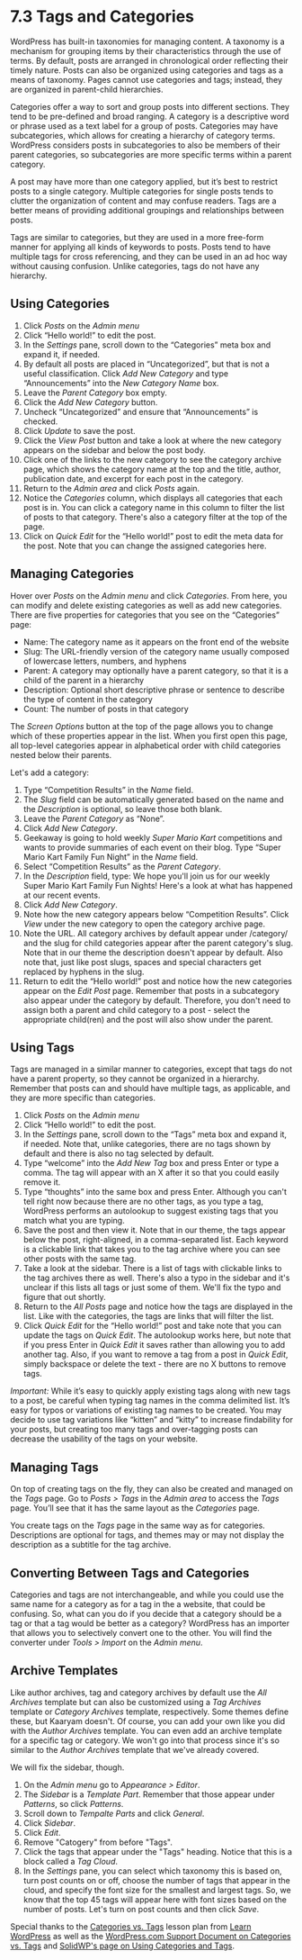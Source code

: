 # 7.3 Tags and Categories

WordPress has built-in taxonomies for managing content. A taxonomy is a mechanism for grouping items by their characteristics through the use of terms. By default, posts are arranged in chronological order reflecting their timely nature. Posts can also be organized using categories and tags as a means of taxonomy. Pages cannot use categories and tags; instead, they are organized in parent-child hierarchies.

Categories offer a way to sort and group posts into different sections. They tend to be pre-defined and broad ranging. A category is a descriptive word or phrase used as a text label for a group of posts. Categories may have subcategories, which allows for creating a hierarchy of category terms. WordPress considers posts in subcategories to also be members of their parent categories, so subcategories are more specific terms within a parent category.

A post may have more than one category applied, but it’s best to restrict posts to a single category. Multiple categories for single posts tends to clutter the organization of content and may confuse readers. Tags are a better means of providing additional groupings and relationships between posts.

Tags are similar to categories, but they are used in a more free-form manner for applying all kinds of keywords to posts. Posts tend to have multiple tags for cross referencing, and they can be used in an ad hoc way without causing confusion. Unlike categories, tags do not have any hierarchy.

## Using Categories

1. Click _Posts_ on the _Admin menu_
2. Click “Hello world!” to edit the post.
3. In the _Settings_ pane, scroll down to the “Categories” meta box and expand it, if needed.
4. By default all posts are placed in “Uncategorized”, but that is not a useful classification. Click _Add New Category_ and type “Announcements” into the _New Category Name_ box.
5. Leave the _Parent Category_ box empty.
6. Click the _Add New Category_ button.
7. Uncheck “Uncategorized” and ensure that “Announcements” is checked.
8. Click _Update_ to save the post.
9. Click the _View Post_ button and take a look at where the new category appears on the sidebar and below the post body.
10. Click one of the links to the new category to see the category archive page, which shows the category name at the top and the title, author, publication date, and excerpt for each post in the category.
11. Return to the _Admin area_ and click _Posts_ again.
12. Notice the _Categories_ column, which displays all categories that each post is in. You can click a category name in this column to filter the list of posts to that category. There's also a category filter at the top of the page.
13. Click on _Quick Edit_ for the “Hello world!” post to edit the meta data for the post. Note that you can change the assigned categories here.

## Managing Categories

Hover over _Posts_ on the _Admin menu_ and click _Categories_. From here, you can modify and delete existing categories as well as add new categories. There are five properties for categories that you see on the “Categories” page:

- Name: The category name as it appears on the front end of the website
- Slug: The URL-friendly version of the category name usually composed of lowercase letters, numbers, and hyphens
- Parent: A category may optionally have a parent category, so that it is a child of the parent in a hierarchy
- Description: Optional short descriptive phrase or sentence to describe the type of content in the category
- Count: The number of posts in that category

The _Screen Options_ button at the top of the page allows you to change which of these properties appear in the list. When you first open this page, all top-level categories appear in alphabetical order with child categories nested below their parents.

Let's add a category:

1. Type “Competition Results” in the _Name_ field.
2. The _Slug_ field can be automatically generated based on the name and the _Description_ is optional, so leave those both blank.
3. Leave the _Parent Category_ as “None”.
4. Click _Add New Category_.
5. Geekaway is going to hold weekly _Super Mario Kart_ competitions and wants to provide summaries of each event on their blog. Type “Super Mario Kart Family Fun Night” in the _Name_ field.
6. Select “Competition Results” as the _Parent Category_.
7. In the _Description_ field, type: We hope you'll join us for our weekly Super Mario Kart Family Fun Nights! Here's a look at what has happened at our recent events.
8. Click _Add New Category_.
9. Note how the new category appears below “Competition Results”. Click _View_ under the new category to open the category archive page.
10. Note the URL. All category archives by default appear under /category/ and the slug for child categories appear after the parent category's slug. Note that in our theme the description doesn't appear by default. Also note that, just like post slugs, spaces and special characters get replaced by hyphens in the slug.
11. Return to edit the “Hello world!” post and notice how the new categories appear on the _Edit Post_ page. Remember that posts in a subcategory also appear under the category by default. Therefore, you don't need to assign both a parent and child category to a post - select the appropriate child(ren) and the post will also show under the parent.

## Using Tags

Tags are managed in a similar manner to categories, except that tags do not have a parent property, so they cannot be organized in a hierarchy. Remember that posts can and should have multiple tags, as applicable, and they are more specific than categories.

1. Click _Posts_ on the _Admin menu_
2. Click “Hello world!” to edit the post.
3. In the _Settings_ pane, scroll down to the “Tags” meta box and expand it, if needed. Note that, unlike categories, there are no tags shown by default and there is also no tag selected by default.
4. Type “welcome” into the _Add New Tag_ box and press Enter or type a comma. The tag will appear with an X after it so that you could easily remove it.
5. Type “thoughts” into the same box and press Enter. Although you can't tell right now because there are no other tags, as you type a tag, WordPress performs an autolookup to suggest existing tags that you match what you are typing.
6. Save the post and then view it. Note that in our theme, the tags appear below the post, right-aligned, in a comma-separated list. Each keyword is a clickable link that takes you to the tag archive where you can see other posts with the same tag.
7. Take a look at the sidebar. There is a list of tags with clickable links to the tag archives there as well. There's also a typo in the sidebar and it's unclear if this lists all tags or just some of them. We'll fix the typo and figure that out shortly.
8. Return to the _All Posts_ page and notice how the tags are displayed in the list. Like with the categories, the tags are links that will filter the list.
9. Click _Quick Edit_ for the “Hello world!” post and take note that you can update the tags on _Quick Edit_. The autolookup works here, but note that if you press Enter in _Quick Edit_ it saves rather than allowing you to add another tag. Also, if you want to remove a tag from a post in _Quick Edit_, simply backspace or delete the text - there are no X buttons to remove tags.

_Important:_ While it’s easy to quickly apply existing tags along with new tags to a post, be careful when typing tag names in the comma delimited list. It’s easy for typos or variations of existing tag names to be created. You may decide to use tag variations like “kitten” and “kitty” to increase findability for your posts, but creating too many tags and over-tagging posts can decrease the usability of the tags on your website.

## Managing Tags

On top of creating tags on the fly, they can also be created and managed on the _Tags_ page. Go to _Posts > Tags_ in the _Admin area_ to access the _Tags_ page. You’ll see that it has the same layout as the _Categories_ page.

You create tags on the _Tags_ page in the same way as for categories. Descriptions are optional for tags, and themes may or may not display the description as a subtitle for the tag archive.

## Converting Between Tags and Categories

Categories and tags are not interchangeable, and while you could use the same name for a category as for a tag in the a website, that could be confusing. So, what can you do if you decide that a category should be a tag or that a tag would be better as a category? WordPress has an importer that allows you to selectively convert one to the other. You will find the converter under _Tools > Import_ on the _Admin menu_.

## Archive Templates

Like author archives, tag and category archives by default use the _All Archives_ template but can also be customized using a _Tag Archives_ template or _Category Archives_ template, respectively. Some themes define these, but Kaaryam doesn't. Of course, you can add your own like you did with the _Author Archives_ template. You can even add an archive template for a specific tag or category. We won't go into that process since it's so similar to the _Author Archives_ template that we've already covered.

We will fix the sidebar, though.

1. On the _Admin menu_ go to _Appearance > Editor_.
2. The _Sidebar_ is a _Template Part_. Remember that those appear under _Patterns_, so click _Patterns_.
3. Scroll down to _Tempalte Parts_ and click _General_.
4. Click _Sidebar_.
5. Click _Edit_.
6. Remove "Catogery" from before "Tags".
7. Click the tags that appear under the "Tags" heading. Notice that this is a block called a _Tag Cloud_.
8. In the _Settings_ pane, you can select which taxonomy this is based on, turn post counts on or off, choose the number of tags that appear in the cloud, and specify the font size for the smallest and largest tags. So, we know that the top 45 tags will appear here with font sizes based on the number of posts. Let's turn on post counts and then click _Save_.

Special thanks to the [Categories vs. Tags](https://learn.wordpress.org/lesson-plan/categories-versus-tags/) lesson plan from [Learn WordPress](https://learn.wordpress.org/) as well as the [WordPress.com Support Document on Categories vs. Tags](https://wordpress.com/support/posts/categories-vs-tags/) and [SolidWP's page on Using Categories and Tags](https://solidwp.com/tutorials/using-wordpress-categories-and-tags/).
